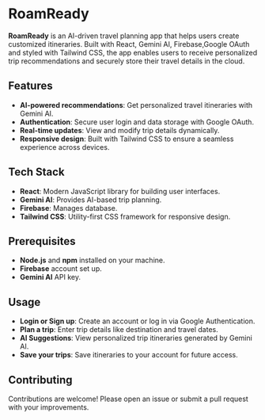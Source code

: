 # RoamReady

**RoamReady** is an AI-driven travel planning app that helps users create customized itineraries. Built with React, Gemini AI, Firebase,Google OAuth and styled with Tailwind CSS, the app enables users to receive personalized trip recommendations and securely store their travel details in the cloud.

## Features
- **AI-powered recommendations**: Get personalized travel itineraries with Gemini AI.
- **Authentication**: Secure user login and data storage with Google OAuth.
- **Real-time updates**: View and modify trip details dynamically.
- **Responsive design**: Built with Tailwind CSS to ensure a seamless experience across devices.

## Tech Stack
- **React**: Modern JavaScript library for building user interfaces.
- **Gemini AI**: Provides AI-based trip planning.
- **Firebase**: Manages database.
- **Tailwind CSS**: Utility-first CSS framework for responsive design.


## Prerequisites
- **Node.js** and **npm** installed on your machine.
- **Firebase** account set up.
- **Gemini AI** API key.

## Usage
- **Login or Sign up**: Create an account or log in via Google Authentication.
- **Plan a trip**: Enter trip details like destination and travel dates.
- **AI Suggestions**: View personalized trip itineraries generated by Gemini AI.
- **Save your trips**: Save itineraries to your account for future access.

## Contributing
Contributions are welcome! Please open an issue or submit a pull request with your improvements.